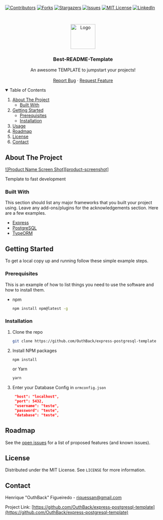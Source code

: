 <!--
*** Thanks for checking out the Best-README-Template. If you have a suggestion
*** that would make this better, please fork the repo and create a pull request
*** or simply open an issue with the tag "enhancement".
*** Thanks again! Now go create something AMAZING! :D
-->



<!-- PROJECT SHIELDS -->
<!--
*** I'm using markdown "reference style" links for readability.
*** Reference links are enclosed in brackets [ ] instead of parentheses ( ).
*** See the bottom of this document for the declaration of the reference variables
*** for contributors-url, forks-url, etc. This is an optional, concise syntax you may use.
*** https://www.markdownguide.org/basic-syntax/#reference-style-links
-->
[![Contributors][contributors-shield]][contributors-url]
[![Forks][forks-shield]][forks-url]
[![Stargazers][stars-shield]][stars-url]
[![Issues][issues-shield]][issues-url]
[![MIT License][license-shield]][license-url]
[![LinkedIn][linkedin-shield]][linkedin-url]



<!-- PROJECT LOGO -->
<br />
<p align="center">
  <a href="https://github.com/OuthBack/express-postgresql-template">
    <img src="https://upload.wikimedia.org/wikipedia/commons/thumb/2/29/Postgresql_elephant.svg/150px-Postgresql_elephant.svg.png" alt="Logo" width="80" height="80">
  </a>

  <h3 align="center">Best-README-Template</h3>

  <p align="center">
    An awesome TEMPLATE to jumpstart your projects!
    <br />
    <br />
    <a href="https://github.com/OuthBack/express-postgresql-template/issues">Report Bug</a>
    ·
    <a href="https://github.com/OuthBack/express-postgresql-template/issues">Request Feature</a>
  </p>
</p>



<!-- TABLE OF CONTENTS -->
<details open="open">
  <summary>Table of Contents</summary>
  <ol>
    <li>
      <a href="#about-the-project">About The Project</a>
      <ul>
        <li><a href="#built-with">Built With</a></li>
      </ul>
    </li>
    <li>
      <a href="#getting-started">Getting Started</a>
      <ul>
        <li><a href="#prerequisites">Prerequisites</a></li>
        <li><a href="#installation">Installation</a></li>
      </ul>
    </li>
    <li><a href="#usage">Usage</a></li>
    <li><a href="#roadmap">Roadmap</a></li>
    <li><a href="#license">License</a></li>
    <li><a href="#contact">Contact</a></li>
  </ol>
</details>



<!-- ABOUT THE PROJECT -->
## About The Project

[![Product Name Screen Shot][product-screenshot]](https://expressjs.com/images/express-facebook-share.png)

Template to fast development

### Built With

This section should list any major frameworks that you built your project using. Leave any add-ons/plugins for the acknowledgements section. Here are a few examples.
* [Express](https://expressjs.com)
* [PostgreSQL](https://www.postgresql.org)
* [TypeORM](https://typeorm.io)



<!-- GETTING STARTED -->
## Getting Started

To get a local copy up and running follow these simple example steps.

### Prerequisites

This is an example of how to list things you need to use the software and how to install them.
* npm
  ```sh
  npm install npm@latest -g
  ```

### Installation

1. Clone the repo
   ```sh
   git clone https://github.com/OuthBack/express-postgresql-template
   ```
2. Install NPM packages
   ```sh
   npm install
   ```
   or Yarn
   ```sh
   yarn
   ```
3. Enter your Database Config in `ormconfig.json`
   ```json
    "host": "localhost",
    "port": 5432,
    "username": "teste",
    "password": "teste",
    "database": "teste",
   ```

<!-- ROADMAP -->
## Roadmap

See the [open issues](https://github.com/othneildrew/Best-README-Template/issues) for a list of proposed features (and known issues).

<!-- LICENSE -->
## License

Distributed under the MIT License. See `LICENSE` for more information.

<!-- CONTACT -->
## Contact

Henrique "OuthBack" Figueiredo - riquessan@gmail.com

Project Link: [https://github.com/OuthBack/express-postgresql-template](https://github.com/OuthBack/express-postgresql-template)

<!-- MARKDOWN LINKS & IMAGES -->
<!-- https://www.markdownguide.org/basic-syntax/#reference-style-links -->
[contributors-shield]: https://img.shields.io/github/contributors/OuthBack/express-postgresql-template.svg?style=for-the-badge
[contributors-url]: https://github.com/OuthBack/express-postgresql-template/graphs/contributors
[forks-shield]: https://img.shields.io/github/forks/OuthBack/express-postgresql-template.svg?style=for-the-badge
[forks-url]: https://github.com/OuthBack/express-postgresql-template/network/members
[stars-shield]: https://img.shields.io/github/stars/OuthBack/express-postgresql-template.svg?style=for-the-badge
[stars-url]: https://github.com/OuthBack/express-postgresql-template/stargazers
[issues-shield]: https://img.shields.io/github/issues/OuthBack/express-postgresql-template.svg?style=for-the-badge
[issues-url]: https://github.com/OuthBack/express-postgresql-template/issues
[license-shield]: https://img.shields.io/github/license/OuthBack/express-postgresql-template.svg?style=for-the-badge
[license-url]: https://github.com/OuthBack/express-postgresql-template/blob/master/LICENSE.txt
[linkedin-shield]: https://img.shields.io/badge/-LinkedIn-black.svg?style=for-the-badge&logo=linkedin&colorB=555
[linkedin-url]: https://www.linkedin.com/in/henrique-figueiredo-0396921a7/

